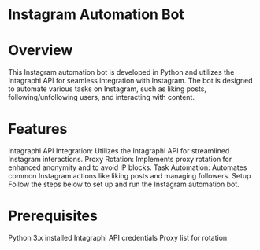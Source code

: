 # Instagram Automation Bot

# Overview
This Instagram automation bot is developed in Python and utilizes the Intagraphi API for seamless integration with Instagram. The bot is designed to automate various tasks on Instagram, such as liking posts, following/unfollowing users, and interacting with content.

# Features
Intagraphi API Integration: Utilizes the Intagraphi API for streamlined Instagram interactions.
Proxy Rotation: Implements proxy rotation for enhanced anonymity and to avoid IP blocks.
Task Automation: Automates common Instagram actions like liking posts and managing followers.
Setup
Follow the steps below to set up and run the Instagram automation bot.

# Prerequisites
Python 3.x installed
Intagraphi API credentials
Proxy list for rotation

